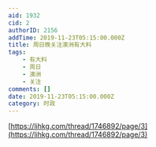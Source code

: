 ```yaml
---
aid: 1932
cid: 2
authorID: 2156
addTime: 2019-11-23T05:15:00.000Z
title: 周日晚关注澳洲有大料
tags:
    - 有大料
    - 周日
    - 澳洲
    - 关注
comments: []
date: 2019-11-23T05:15:00.000Z
category: 时政
---
```


[https://lihkg.com/thread/1746892/page/3](https://lihkg.com/thread/1746892/page/3)
